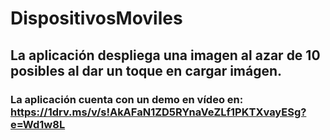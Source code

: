 # DispositivosMoviles

## La aplicación despliega una imagen al azar de 10 posibles al dar un toque en cargar imágen.
### La aplicación cuenta con un demo en vídeo en: https://1drv.ms/v/s!AkAFaN1ZD5RYnaVeZLf1PKTXvayESg?e=Wd1w8L
